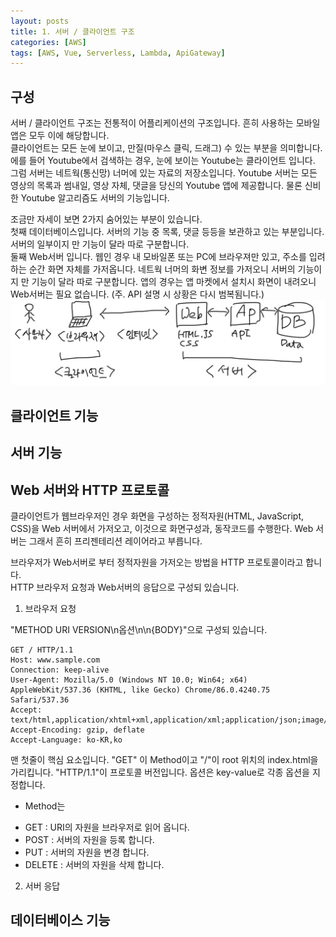 ```yaml
---
layout: posts
title: 1. 서버 / 클라이언트 구조
categories: [AWS]
tags: [AWS, Vue, Serverless, Lambda, ApiGateway]
---
```

## 구성
서버 / 클라이언트 구조는 전통적이 어플리케이션의 구조입니다. 흔히 사용하는 모바일 앱은 모두 이에 해당합니다.  
클라이언트는 모든 눈에 보이고, 만질(마우스 클릭, 드래그) 수 있는 부분을 의미합니다. 에를 들어 Youtube에서 검색하는 경우, 눈에 보이는 Youtube는 클라이언트 입니다.  
그럼 서버는 네트웍(통신망) 너머에 있는 자료의 저장소입니다. Youtube 서버는 모든 영상의 목록과  썸내일, 영상 자체, 댓글을 당신의 Youtube 앱에 제공합니다. 물론 신비한 Youtube 알고리즘도 서버의 기능입니다.  

조금만 자세이 보면 2가지 숨어있는 부분이 있습니다.  
첫째 데이터베이스입니다. 서버의 기능 중 목록, 댓글 등등을 보관하고 있는 부분입니다. 서버의 일부이지 만 기능이 달라 따로 구분합니다.  
둘째 Web서버 입니다. 웹인 경우 내 모바일폰 또는 PC에 브라우져만 있고, 주소를 입려하는 순간 화면 자체를 가저옵니다. 네트웍 너머의 화변 정보를 가저오니 서버의 기능이지 만 기능이 달라 따로 구분합니다. 앱의 경우는 앱 마켓에서 설치시 화면이 내려오니 Web서버는 필요 없습니다. (주. API 설명 시 상황은 다시 범복됨니다.)  
![클래이언트 서버 구조](/_images/client-server-arch.jpg)

## 클라이언트 기능

## 서버 기능

## Web 서버와 HTTP 프로토콜
클라이언트가 웹브라우저인 경우 화면을 구성하는 정적자원(HTML, JavaScript, CSS)을 Web 서버에서 가저오고, 이것으로 화면구성과, 동작코드를 수행한다.
Web 서버는 그래서 흔히 프리젠테리션 레이어라고 부릅니다.

브라우저가 Web서버로 부터 정적자원을 가저오는 방법을 HTTP 프로토콜이라고 합니다.  
HTTP 브라우저 요청과 Web서버의 응답으로 구성되 있습니다.  

1. 브라우저 요청

"METHOD URI VERSION\n옵션\n\n{BODY}"으로 구성되 있습니다.
``` 예제
GET / HTTP/1.1
Host: www.sample.com
Connection: keep-alive
User-Agent: Mozilla/5.0 (Windows NT 10.0; Win64; x64) AppleWebKit/537.36 (KHTML, like Gecko) Chrome/86.0.4240.75 Safari/537.36
Accept: text/html,application/xhtml+xml,application/xml;application/json;image/avif,image/webp,image/apng
Accept-Encoding: gzip, deflate
Accept-Language: ko-KR,ko
```
맨 첫줄이 핵심 요소입니다. "GET" 이 Method이고 "/"이 root 위치의 index.html을 가리킵니다. "HTTP/1.1"이 프로토콜 버전입니다. 옵션은 key-value로 각종 옵션을 지정합니다.  

* Method는
 - GET : URI의 자원을 브라우저로 읽어 옵니다.
 - POST : 서버의 자원을 등록 합니다.
 - PUT : 서버의 자원을 변경 합니다.
 - DELETE : 서버의 자원을 삭제 합니다.

2. 서버 응답 



## 데이터베이스 기능

